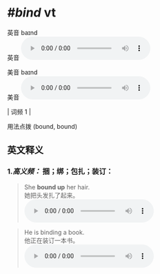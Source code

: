 # ***\#bind*** vt
英音 baɪnd  
英音
<audio src="./media/bind-B.aac" controls="controls"></audio>

美音 baɪnd  
美音
<audio src="./media/bind.aac" controls="controls"></audio>



| 词频 1 |  

用法点拨  (bound, bound)

英文释义
---
### 1.*高义频：* **捆；绑；包扎；装订：**  

 > She **bound up** her hair.   
 > 她把头发扎了起来。    
<audio src="./media/1-bind.aac" controls="controls"></audio>

 > He is binding a book.   
 > 他正在装订一本书。    
<audio src="./media/2-bind.aac" controls="controls"></audio>


